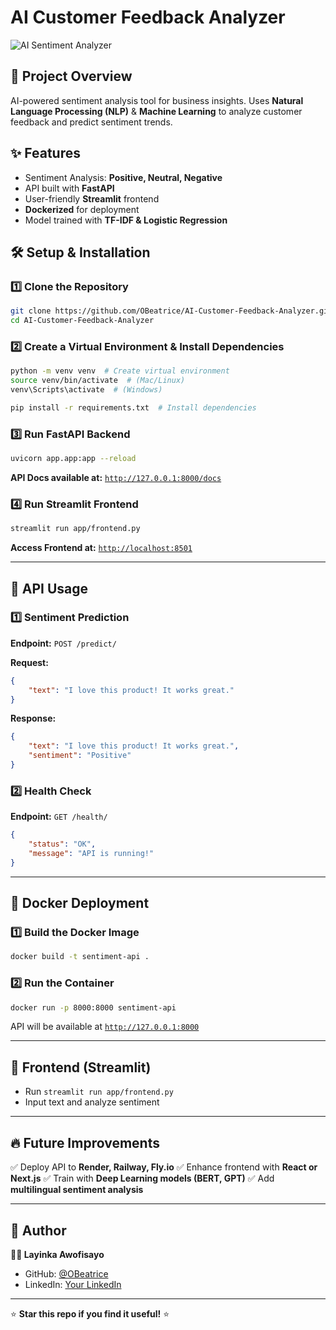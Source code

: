 # AI Customer Feedback Analyzer

![AI Sentiment Analyzer](https://your-image-link.com)

## 🚀 Project Overview
AI-powered sentiment analysis tool for business insights. Uses **Natural Language Processing (NLP)** & **Machine Learning** to analyze customer feedback and predict sentiment trends.

## ✨ Features
- Sentiment Analysis: **Positive, Neutral, Negative**
- API built with **FastAPI**
- User-friendly **Streamlit** frontend
- **Dockerized** for deployment
- Model trained with **TF-IDF & Logistic Regression**

## 🛠️ Setup & Installation

### **1️⃣ Clone the Repository**
```bash
git clone https://github.com/OBeatrice/AI-Customer-Feedback-Analyzer.git
cd AI-Customer-Feedback-Analyzer
```

### **2️⃣ Create a Virtual Environment & Install Dependencies**
```bash
python -m venv venv  # Create virtual environment
source venv/bin/activate  # (Mac/Linux)
venv\Scripts\activate  # (Windows)

pip install -r requirements.txt  # Install dependencies
```

### **3️⃣ Run FastAPI Backend**
```bash
uvicorn app.app:app --reload
```
**API Docs available at:** [`http://127.0.0.1:8000/docs`](http://127.0.0.1:8000/docs)

### **4️⃣ Run Streamlit Frontend**
```bash
streamlit run app/frontend.py
```
**Access Frontend at:** [`http://localhost:8501`](http://localhost:8501)

---

## 📡 API Usage

### **1️⃣ Sentiment Prediction**
**Endpoint:** `POST /predict/`

**Request:**
```json
{
    "text": "I love this product! It works great."
}
```

**Response:**
```json
{
    "text": "I love this product! It works great.",
    "sentiment": "Positive"
}
```

### **2️⃣ Health Check**
**Endpoint:** `GET /health/`
```json
{
    "status": "OK",
    "message": "API is running!"
}
```

---

## 🐳 Docker Deployment
### **1️⃣ Build the Docker Image**
```bash
docker build -t sentiment-api .
```

### **2️⃣ Run the Container**
```bash
docker run -p 8000:8000 sentiment-api
```

API will be available at [`http://127.0.0.1:8000`](http://127.0.0.1:8000)

---

## 🎨 Frontend (Streamlit)
- Run `streamlit run app/frontend.py`
- Input text and analyze sentiment

---

## 🔥 Future Improvements
✅ Deploy API to **Render, Railway, Fly.io**
✅ Enhance frontend with **React or Next.js**
✅ Train with **Deep Learning models (BERT, GPT)**
✅ Add **multilingual sentiment analysis**

---

## 🎯 Author
**👨‍💻 Layinka Awofisayo**
- GitHub: [@OBeatrice](https://github.com/OBeatrice)
- LinkedIn: [Your LinkedIn](https://linkedin.com/in/your-profile)

---

⭐ **Star this repo if you find it useful!** ⭐

